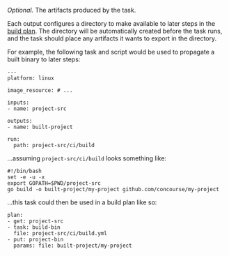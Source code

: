 *Optional.* The artifacts produced by the task.

Each output configures a directory to make available to later steps in the [build plan](https://concourse-ci.org/build-plans.html). The directory will be automatically created before the task runs, and the task should place any artifacts it wants to export in the directory.

For example, the following task and script would be used to propagate a built binary to later steps:

	---
	platform: linux
	
	image_resource: # ...
	
	inputs:
	- name: project-src
	
	outputs:
	- name: built-project
	
	run:
	  path: project-src/ci/build
	  
...assuming `project-src/ci/build` looks something like:

	#!/bin/bash
	set -e -u -x
	export GOPATH=$PWD/project-src
	go build -o built-project/my-project github.com/concourse/my-project
	
...this task could then be used in a build plan like so:

	plan:
	- get: project-src
	- task: build-bin
	  file: project-src/ci/build.yml
	- put: project-bin
	  params: file: built-project/my-project
